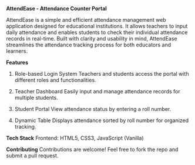 **AttendEase - Attendance Counter Portal**

AttendEase is a simple and efficient attendance management web application designed for educational institutions. It allows teachers to input daily attendance and enables students to check their individual attendance records in real-time. Built with clarity and usability in mind, AttendEase streamlines the attendance tracking process for both educators and learners.

**Features**
1. Role-based Login System
Teachers and students access the portal with different roles and functionalities.

2. Teacher Dashboard
Easily input and manage attendance records for multiple students.

3. Student Portal
View attendance status by entering a roll number.

4. Dynamic Table
Displays attendance sorted by roll number for organized tracking.

**Tech Stack**
Frontend:
HTML5, CSS3, JavaScript (Vanilla)

**Contributing**
Contributions are welcome! Feel free to fork the repo and submit a pull request.
